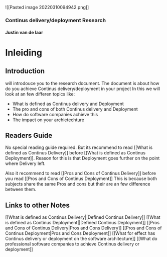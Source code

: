 
![[Pasted image 20220310094942.png]]
### Continus delivery/deployment Research
#### Justin van de laar


# Inleiding
## Introduction
will introdouce you to the research document.
The document is about how do you achieve Continus delivery/deployment in your project
In this we will look at an few differen topics like:  <br>

-  What is defined as Continus delivery and Deployment
- The pro and cons of both Continus delivery and Deployment
- How do software companies achieve this 
- The impact on your archietechture 


## Readers Guide
No special reading guide required. But its recommend to read [[What is defined as Continus Delivery]] before [[What is defined as Continus Deployment]]. Reason for this is that Deployment goes further on the point where Delivery left.

Also it recommend to read [[Pros and Cons of Continus Delivery]] before you read [[Pros and Cons of Continus Deployment]] This is because both subjects share the same Pros and cons but their are an few difference between them.

## Links to other Notes 
[[What is defined as Continus Delivery||Defined Continus Delivery]]
[[What is defined as Continus Deployment||Defined Continus Deployment]]
[[Pros and Cons of Continus Delivery|Pros and Cons Delivery]]
[[Pros and Cons of Continus Deployment|Pros and Cons Deployment]]
[[What for effect has Continus delivery or deployment on the software architecture]]
[[What do professional software companies to achieve Continus delivery or deployment]]

